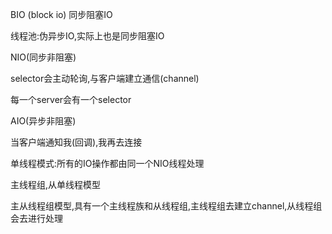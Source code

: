    BIO (block io) 同步阻塞IO

线程池:伪异步IO,实际上也是同步阻塞IO



NIO(同步非阻塞)

selector会主动轮询,与客户端建立通信(channel)

每一个server会有一个selector

 

AIO(异步非阻塞)

当客户端通知我(回调),我再去连接



单线程模式:所有的IO操作都由同一个NIO线程处理

主线程组,从单线程模型

主从线程组模型,具有一个主线程族和从线程组,主线程组去建立channel,从线程组会去进行处理



 

